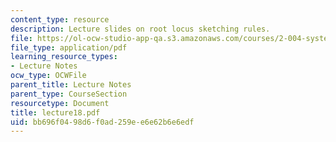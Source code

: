 ```yaml
---
content_type: resource
description: Lecture slides on root locus sketching rules.
file: https://ol-ocw-studio-app-qa.s3.amazonaws.com/courses/2-004-systems-modeling-and-control-ii-fall-2007/bb696f0498d6f0ad259ee6e62b6e6edf_lecture18.pdf
file_type: application/pdf
learning_resource_types:
- Lecture Notes
ocw_type: OCWFile
parent_title: Lecture Notes
parent_type: CourseSection
resourcetype: Document
title: lecture18.pdf
uid: bb696f04-98d6-f0ad-259e-e6e62b6e6edf
---
```

